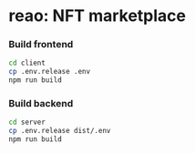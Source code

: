 # reao: NFT marketplace

### Build frontend

```sh
cd client
cp .env.release .env
npm run build
```

### Build backend

```sh
cd server
cp .env.release dist/.env
npm run build
```

